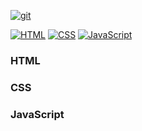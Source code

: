 [![git](https://blinkies.cafe/b/blinkiesCafe-Xx.gif)](main)

[![HTML](https://img.icons8.com/?size=100&id=20909&format=png&color=000000)](#html)
[![CSS](https://img.icons8.com/?size=100&id=21278&format=png&color=000000)](#css)
[![JavaScript](https://img.icons8.com/?size=100&id=108784&format=png&color=000000)](#javascript)

### HTML
### CSS
### JavaScript
